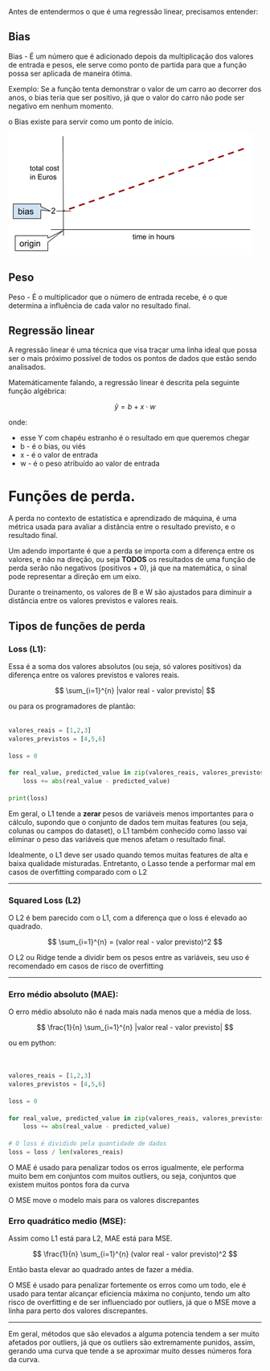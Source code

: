 Antes de entendermos o que é uma regressão linear, precisamos entender:

## Bias

Bias - É um número que é adicionado depois da multiplicação dos valores de entrada e pesos, ele 
serve como ponto de partida para que a função possa ser aplicada de maneira ótima.

Exemplo: Se a função tenta demonstrar o valor de um carro ao decorrer dos anos, o bias teria que
ser positivo, já que o valor do carro não pode ser negativo em nenhum momento.

o Bias existe para servir como um ponto de início.

![img.png](resources/img.png)

## Peso

Peso - É o multiplicador que o número de entrada recebe, é o que determina a influência de cada 
valor no resultado final.

## Regressão linear

A regressão linear é uma técnica que visa traçar uma linha ideal que possa ser o mais próximo possível 
de todos os pontos de dados que estão sendo analisados.

Matemáticamente falando, a regressão linear é descrita pela seguinte função algébrica:

$$
\hat{y} = b + x \cdot w
$$

onde:

* esse Y com chapéu estranho é o resultado em que queremos chegar
* b - é o bias, ou viés
* x - é o valor de entrada
* w - é o peso atribuído ao valor de entrada

# Funções de perda.

A perda no contexto de estatística e aprendizado de máquina, é uma métrica usada para avaliar a distância entre o resultado
previsto, e o resultado final.

Um adendo importante é que a perda se importa com a diferença entre os valores, e não na direção, ou seja
**TODOS** os resultados de uma função de perda serão não negativos (positivos + 0), já que na matemática, o sinal pode representar a direção em um eixo.

Durante o treinamento, os valores de B e W são ajustados para diminuir a distância entre os valores 
previstos e valores reais.

## Tipos de funções de perda


### Loss (L1): 
Essa é a soma dos valores absolutos (ou seja, só valores positivos) da diferença entre os 
valores previstos e valores reais.

$$ 
\sum_{i=1}^{n} |valor real - valor previsto|
$$

ou para os programadores de plantão:

```python

valores_reais = [1,2,3]
valores_previstos = [4,5,6]

loss = 0

for real_value, predicted_value in zip(valores_reais, valores_previstos):
    loss += abs(real_value - predicted_value)

print(loss)
```

Em geral, o L1 tende a **zerar** pesos de variáveis menos importantes para o cálculo,
supondo que o conjunto de dados tem muitas features (ou seja, colunas ou campos do dataset), 
o L1 também conhecido como lasso vai eliminar o peso das variáveis que menos afetam o resultado final.

Idealmente, o L1 deve ser usado quando temos muitas features de alta e baixa qualidade misturadas.
Entretanto, o Lasso tende a performar mal em casos de overfitting comparado com o L2


---

### Squared Loss (L2)

O L2 é bem parecido com o L1, com a diferença que o loss é elevado ao quadrado.

$$
\sum_{i=1}^{n} = (valor real - valor previsto)^2
$$

O L2 ou Ridge tende a dividir bem os pesos entre as variáveis, seu uso é recomendado
em casos de risco de overfitting

---

### Erro médio absoluto (MAE):

O erro médio absoluto não é nada mais nada menos que a média de loss.

$$
\frac{1}{n} \sum_{i=1}^{n} |valor real - valor previsto|
$$

ou em python:

```python


valores_reais = [1,2,3]
valores_previstos = [4,5,6]

loss = 0

for real_value, predicted_value in zip(valores_reais, valores_previstos):
    loss += abs(real_value - predicted_value)

# O loss é dividido pela quantidade de dados
loss = loss / len(valores_reais)

```

O MAE é usado para penalizar todos os erros igualmente, ele performa muito bem
em conjuntos com muitos outliers, ou seja, conjuntos que existem muitos pontos fora da curva

O MSE move o modelo mais para os valores discrepantes

### Erro quadrático medio (MSE):

Assim como L1 está para L2, MAE está para MSE.

$$
\frac{1}{n} \sum_{i=1}^{n} (valor real - valor previsto)^2
$$

Então basta elevar ao quadrado antes de fazer a média.

O MSE é usado para penalizar fortemente os erros como um todo,
ele é usado para tentar alcançar eficiencia máxima no conjunto,
tendo um alto risco de overfitting e de ser influenciado por outliers,
já que o MSE move a linha para perto dos valores discrepantes.

---

Em geral, métodos que são elevados a alguma potencia tendem a ser muito
afetados por outliers, já que os outliers são extremamente punidos, assim, 
gerando uma curva que tende a se aproximar muito desses números fora da curva.
